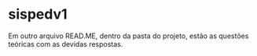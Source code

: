 # sispedv1


Em outro arquivo READ.ME, dentro da pasta do projeto, estão as questões teóricas com as devidas respostas.
